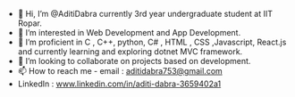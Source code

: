 - 👋 Hi, I’m @AditiDabra currently 3rd year undergraduate student at IIT Ropar.
- 👀 I’m interested in Web Development and App Development.
- 🌱 I’m proficient in C , C++, python, C# , HTML , CSS ,Javascript, React.js and currently learning and exploring dotnet MVC framework.
- 💞️ I’m looking to collaborate on projects based on development. 
- 📫 How to reach me - email : aditidabra753@gmail.com
- LinkedIn : www.linkedin.com/in/aditi-dabra-3659402a1 


<!---
AditiDabra/AditiDabra is a ✨ special ✨ repository because its `README.md` (this file) appears on your GitHub profile.
You can click the Preview link to take a look at your changes.
--->
